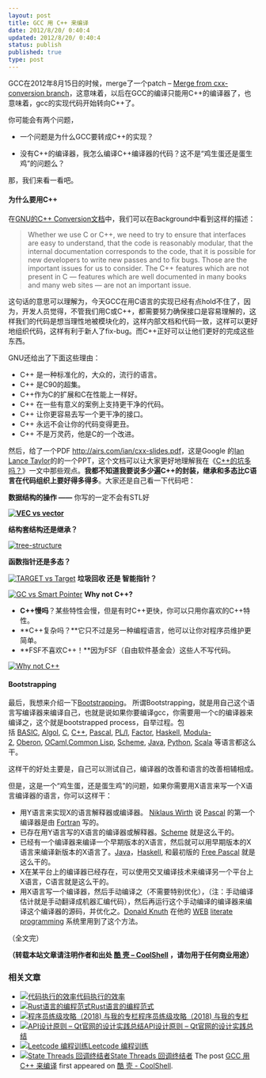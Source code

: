 ```yaml
---
layout: post
title: GCC 用 C++ 来编译
date: 2012/8/20/ 0:40:4
updated: 2012/8/20/ 0:40:4
status: publish
published: true
type: post
---
```


GCC在2012年8月15日的时候，merge了一个patch – [Merge from cxx-conversion branch](http://gcc.gnu.org/git/?p=gcc.git;a=commitdiff;h=2b15d2ba7eb3a25dfb15a7300f4ee7a141ee8539)，这意味着，以后在GCC的编译只能用C++的编译器了，也意味着，gcc的实现代码开始转向C++了。


你可能会有两个问题，


* 一个问题是为什么GCC要转成C++的实现？


* 没有C++的编译器，我怎么编译C++编译器的代码？这不是“鸡生蛋还是蛋生鸡”的问题么？


那，我们来看一看吧。


#### 为什么要用C++


在[GNU的C++ Conversion文档](http://gcc.gnu.org/wiki/cxx-conversion)中，我们可以在Background中看到这样的描述：



> Whether we use C or C++, we need to try to ensure that interfaces are easy to understand, that the code is reasonably modular, that the internal documentation corresponds to the code, that it is possible for new developers to write new passes and to fix bugs. Those are the important issues for us to consider. The C++ features which are not present in C — features which are well documented in many books and many web sites — are not an important issue.
> 
> 


这句话的意思可以理解为，今天GCC在用C语言的实现已经有点hold不住了，因为，开发人员觉得，不管我们用C或C++，都需要努力确保接口是容易理解的，这样我们的代码是想当理性地被模块化的，这样内部文档和代码一致，这样可以更好地组织代码，这样有利于新人了fix-bug。而C++正好可以让他们更好的完成这些东西。


GNU还给出了下面这些理由：



* C++ 是一种标准化的，大众的，流行的语言。
* C++ 是C90的超集。
* C++作为C的扩展和C在性能上一样好。
* C++ 在一些有意义的案例上支持更干净的代码。
* C++ 让你更容易去写一个更干净的接口。
* C++ 永远不会让你的代码变得更丑。
* C++ 不是万灵药，他是C的一个改进。


然后，给了一个PDF <http://airs.com/ian/cxx-slides.pdf>，这是Google 的[Ian Lance Taylor](http://airs.com/ian/)的的一个PPT，这个文档可以让大家更好地理解我在《[C++的坑多吗？](https://coolshell.cn/articles/7992.html "C++的坑真的多吗？")》一文中那些观点。**我都不知道我要说多少遍C++的封装，继承和多态比C语言在代码组织上要好得多得多**。大家还是自己看一下代码吧：


**数据结构的操作 ——** 你写的一定不会有STL好


**[![](https://coolshell.cn/wp-content/uploads/2012/08/VEC-vs-vector.jpg "VEC vs vector")](https://coolshell.cn/wp-content/uploads/2012/08/VEC-vs-vector.jpg)**


**结构套结构还是继承？**


[![](https://coolshell.cn/wp-content/uploads/2012/08/tree-structure.jpg "tree-structure")](https://coolshell.cn/wp-content/uploads/2012/08/tree-structure.jpg)


**函数指针还是多态？**


[![](https://coolshell.cn/wp-content/uploads/2012/08/TARGET-vs-Target.jpg "TARGET vs Target")](https://coolshell.cn/wp-content/uploads/2012/08/TARGET-vs-Target.jpg)
**垃圾回收 还是 智能指针？**


[![](https://coolshell.cn/wp-content/uploads/2012/08/GC-vs-Smart-Pointer.jpg "GC vs Smart Pointer")](https://coolshell.cn/wp-content/uploads/2012/08/GC-vs-Smart-Pointer.jpg)
**Why not C++?**


* **C++慢吗**？某些特性会慢，但是有时C++更快，你可以只用你喜欢的C++特性。
* **C++复杂吗？**它只不过是另一种编程语言，他可以让你对程序员维护更简单。
* **FSF不喜欢C++！**因为FSF（自由软件基金会）这些人不写代码。


[![](https://coolshell.cn/wp-content/uploads/2012/08/Why-not-C++.jpg "Why not C++")](https://coolshell.cn/wp-content/uploads/2012/08/Why-not-C++.jpg)



#### Bootstrapping


最后，我想来介绍一下[Bootstrapping](http://en.wikipedia.org/wiki/Bootstrapping_%28compilers%29)。 所谓Bootstrapping，就是用自己这个语言写编译器来编译自己，也就是说如果你要编译gcc，你需要用一个c的编译器来编译之，这个就是bootstrapped process，自举过程。包括 [BASIC](http://en.wikipedia.org/wiki/BASIC "BASIC"), [Algol](http://en.wikipedia.org/wiki/Algol "Algol"), [C](http://en.wikipedia.org/wiki/C_(programming_language) "C (programming language)"), [C++](http://en.wikipedia.org/wiki/C%2B%2B "C++"), [Pascal](http://en.wikipedia.org/wiki/Pascal_programming_language "Pascal programming language"), [PL/I](http://en.wikipedia.org/wiki/PL/I "PL/I"), [Factor](http://en.wikipedia.org/wiki/Factor_programming_language "Factor programming language"), [Haskell](http://en.wikipedia.org/wiki/Haskell_(programming_language) "Haskell (programming language)"), [Modula-2](http://en.wikipedia.org/wiki/Modula-2 "Modula-2"), [Oberon](http://en.wikipedia.org/wiki/Oberon_programming_language "Oberon programming language"), [OCaml](http://en.wikipedia.org/wiki/OCaml "OCaml"),[Common Lisp](http://en.wikipedia.org/wiki/Common_Lisp "Common Lisp"), [Scheme](http://en.wikipedia.org/wiki/Scheme_(programming_language) "Scheme (programming language)"), [Java](http://en.wikipedia.org/wiki/Java_(programming_language) "Java (programming language)"), [Python](http://en.wikipedia.org/wiki/Python_(programming_language) "Python (programming language)"), [Scala](http://en.wikipedia.org/wiki/Scala_(programming_language) "Scala (programming language)") 等语言都这么干。


这样干的好处主要是，自己可以测试自己，编译器的改善和语言的改善相辅相成。


但是，这是一个“鸡生蛋，还是蛋生鸡”的问题，如果你需要用X语言来写一个X语言编译器的语言，你可以这样干：


* 用Y语言来实现X的语言解释器或编译器。 [Niklaus Wirth](http://en.wikipedia.org/wiki/Niklaus_Wirth "Niklaus Wirth") 说 [Pascal](http://en.wikipedia.org/wiki/Pascal_programming_language "Pascal programming language") 的第一个编译器是由 [Fortran](http://en.wikipedia.org/wiki/Fortran "Fortran") 写的。
* 已存在用Y语言写的X语言的编译器或解释器。[Scheme](http://en.wikipedia.org/wiki/Scheme_(programming_language) "Scheme (programming language)") 就是这么干的。
* 已经有一个编译器来编译一个早期版本的X语言，然后就可以用早期版本的X语言来编译新版本的X语言了。[Java](http://en.wikipedia.org/wiki/Java_(programming_language) "Java (programming language)")，[Haskell](http://en.wikipedia.org/wiki/Haskell_(programming_language) "Haskell (programming language)"), 和最初版的 [Free Pascal](http://en.wikipedia.org/wiki/Free_Pascal "Free Pascal") 就是这么干的。
* X在某平台上的编译器已经存在，可以使用交叉编译技术来编译另一个平台上X语言，C语言就是这么干的。
* 用X语言写一个编译器，然后手动编译之（不需要特别优化），（注：手动编译估计就是手动翻译成机器汇编代码），然后再运行这个手动编译的编译器来编译这个编译器的源码，并优化之。[Donald Knuth](http://en.wikipedia.org/wiki/Donald_Knuth "Donald Knuth") 在他的 [WEB](http://en.wikipedia.org/wiki/WEB "WEB") [literate programming](http://en.wikipedia.org/wiki/Literate_programming "Literate programming") 系统里用到了这个方法。


（全文完）



**（转载本站文章请注明作者和出处 [酷 壳 – CoolShell](https://coolshell.cn/) ，请勿用于任何商业用途）**



### 相关文章

* [![代码执行的效率](https://coolshell.cn/wp-content/uploads/2012/07/muxnt-150x150.jpg)](https://coolshell.cn/articles/7886.html)[代码执行的效率](https://coolshell.cn/articles/7886.html)
* [![Rust语言的编程范式](https://coolshell.cn/wp-content/uploads/2020/03/rust-social-wide-150x150.jpg)](https://coolshell.cn/articles/20845.html)[Rust语言的编程范式](https://coolshell.cn/articles/20845.html)
* [![程序员练级攻略（2018)  与我的专栏](https://coolshell.cn/wp-content/uploads/2018/05/300x262-150x150.jpg)](https://coolshell.cn/articles/18360.html)[程序员练级攻略（2018) 与我的专栏](https://coolshell.cn/articles/18360.html)
* [![API设计原则 – Qt官网的设计实践总结](https://coolshell.cn/wp-content/uploads/2017/07/api-design-300x278-2-150x150.jpg)](https://coolshell.cn/articles/18024.html)[API设计原则 – Qt官网的设计实践总结](https://coolshell.cn/articles/18024.html)
* [![Leetcode 编程训练](https://coolshell.cn/wp-content/plugins/wordpress-23-related-posts-plugin/static/thumbs/29.jpg)](https://coolshell.cn/articles/12052.html)[Leetcode 编程训练](https://coolshell.cn/articles/12052.html)
* [![State Threads 回调终结者](https://coolshell.cn/wp-content/uploads/2014/10/edsm-150x150.gif)](https://coolshell.cn/articles/12012.html)[State Threads 回调终结者](https://coolshell.cn/articles/12012.html)
The post [GCC 用 C++ 来编译](https://coolshell.cn/articles/8115.html) first appeared on [酷 壳 - CoolShell](https://coolshell.cn).